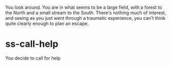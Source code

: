 You look around. You are in what seems to be a large field, with a forest to the North and a small stream to the South.
There's nothing much of interest, and seeing as you just went through a traumatic experience, you can't
think quite clearly enough to plan an escape.

# ss-call-help
You decide to call for help
